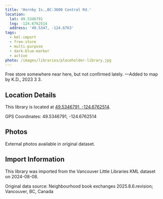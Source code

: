 ```yaml
---
title: 'Hornby Is.,BC:3600 Central Rd.'
location:
  lat: 49.5346791
  lng: -124.6762514
  address: '49.5347, -124.6763'
tags:
  - kml-import
  - free-store
  - multi-purpose
  - dark-blue-marker
  - active
photo: /images/libraries/placeholder-library.jpg
---
```

Free store somewhere near here, but not confirmed lately.
—Added to map by K.D., 2023 3 3.  

## Location Details

This library is located at [49.5346791, -124.6762514](https://www.google.com/maps?q=49.5346791,-124.6762514).

GPS Coordinates: 49.5346791, -124.6762514

## Photos

External photos available in original dataset.

## Import Information

This library was imported from the Vancouver Little Libraries KML dataset on 2024-08-08.

Original data source: Neighbourhood book exchanges 2025.8.6.revision; Vancouver, BC, Canada
